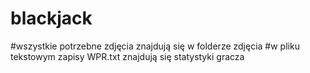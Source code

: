 # blackjack
#wszystkie potrzebne zdjęcia znajdują się w folderze zdjęcia
#w pliku tekstowym zapisy WPR.txt znajdują się statystyki gracza
